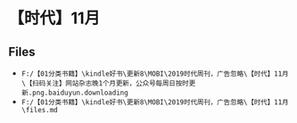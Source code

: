 # 【时代】11月

## Files

- `F:/【01分类书籍】\kindle好书\更新8\MOBI\2019时代周刊，广告忽略\【时代】11月\【扫码关注】网站杂志晚1个月更新，公众号每周日按时更新.png.baiduyun.downloading`
- `F:/【01分类书籍】\kindle好书\更新8\MOBI\2019时代周刊，广告忽略\【时代】11月\files.md`
